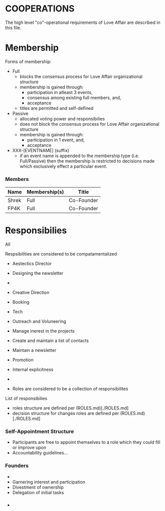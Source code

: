 # COOPERATIONS

The high level "co"-operational requirements of Love Affair are described in this file. 


# Membership

Forms of membership: 
 - Full
   - blocks the consensus process for Love Affair organizational structure
   - membership is gained through: 
     - participation in atleast 3 events, 
     - consensus among existing full members, and,  
     - acceptance
   - titles are permitted and self-defined
 - Passive 
   - allocated voting power and responsibilies
   - does not block the consensus process for Love Affair organizational structure
   - membership is gained through: 
     - participation in 1 event, and, 
     - acceptance
 - XXX-\[EVENTNAME\] (suffix)
   - if an event name is appended to the membership type (i.e. Full/Passive) 
     then the membership is restricted to decisions made which exclusively effect 
     a particular event. 

### Members

| Name            | Membership(s)   | Title      | 
| --------------- | --------------- | ---------- | 
| Shrek           | Full            | Co-Founder | 
| FP4K            | Full            | Co-Founder |  


# Responsibilies

All 

Respsibilities are considered to be compatamentalized 

 - Aestectics Director
  - Designing the newsletter
  - 

 - Creative Direction
  - Booking
  - Tech
 - Outreach and Voluneering
  - Manage inerest in the projects 
  - Create and maintain a list of contacts
  - Maintain a newsletter
 - Promotion 
 - Internal explicitness
 - 

 - Roles are considered to be a collection of responsibilites

List of responsibilies

 - roles structure are defined per (ROLES.md)[./ROLES.md] 
 - decision structure for changes roles are defined per (ROLES.md)[./ROLES.md]

### Self-Appointment Structure 
 
 - Participants are free to appoint themselves to a role which 
they could fill or improve upon
 - Accountability guidelines... 
 

### Founders

 - 
 - Garnering interest and participation 
 - Divestment of ownership 
 - Delegation of initial tasks

###
 -  

